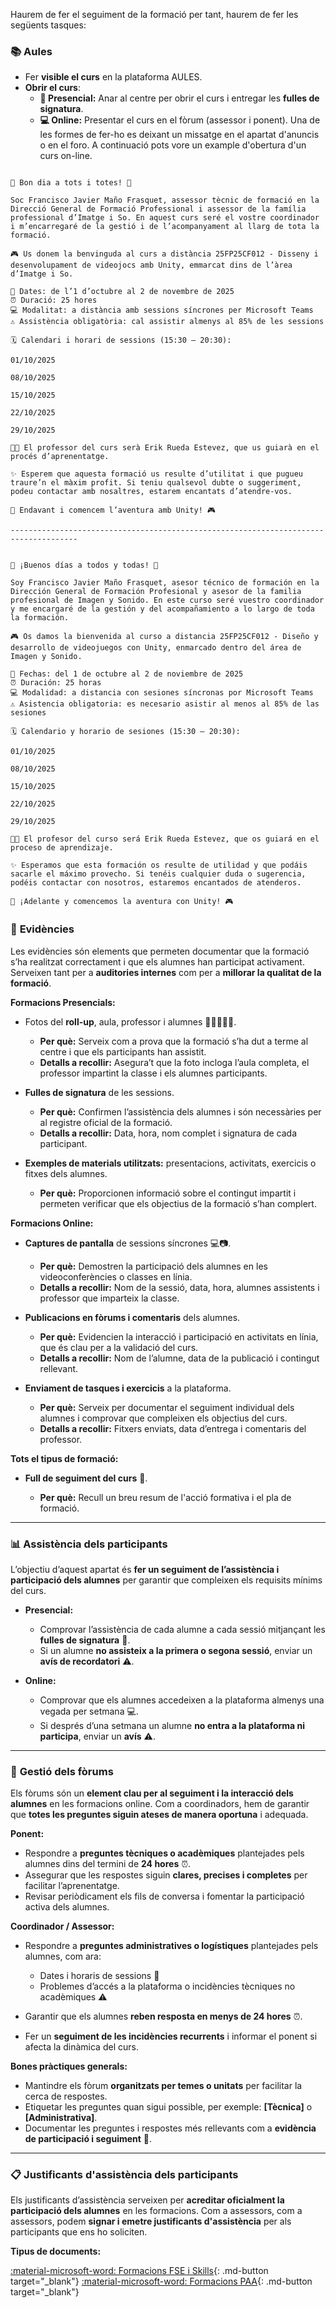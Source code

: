 
Haurem de fer el seguiment de la formació per tant, haurem de fer les següents tasques:

### 📚 **Aules**

* Fer **visible el curs** en la plataforma AULES.
* **Obrir el curs**:
    * **🏫 Presencial:** Anar al centre per obrir el curs i entregar les **fulles de signatura**.
    * **💻 Online:** Presentar el curs en el fòrum (assessor i ponent). Una de les formes de fer-ho es deixant un missatge en el apartat d'anuncis o en el foro. A continuació pots vore un example d'obertura d'un curs on-line.

```

🌟 Bon dia a tots i totes! 🌟

Soc Francisco Javier Maño Frasquet, assessor tècnic de formació en la Direcció General de Formació Professional i assessor de la família professional d’Imatge i So. En aquest curs seré el vostre coordinador i m’encarregaré de la gestió i de l’acompanyament al llarg de tota la formació.

🎮 Us donem la benvinguda al curs a distància 25FP25CF012 - Disseny i desenvolupament de videojocs amb Unity, emmarcat dins de l’àrea d’Imatge i So.

📅 Dates: de l’1 d’octubre al 2 de novembre de 2025
⏰ Duració: 25 hores
💻 Modalitat: a distància amb sessions síncrones per Microsoft Teams
⚠️ Assistència obligatòria: cal assistir almenys al 85% de les sessions

🗓️ Calendari i horari de sessions (15:30 – 20:30):

01/10/2025

08/10/2025

15/10/2025

22/10/2025

29/10/2025

👨‍🏫 El professor del curs serà Erik Rueda Estevez, que us guiarà en el procés d’aprenentatge.

✨ Esperem que aquesta formació us resulte d’utilitat i que pugueu traure’n el màxim profit. Si teniu qualsevol dubte o suggeriment, podeu contactar amb nosaltres, estarem encantats d’atendre-vos.

🚀 Endavant i comencem l’aventura amb Unity! 🎮

-------------------------------------------------------------------------------------


🌟 ¡Buenos días a todos y todas! 🌟

Soy Francisco Javier Maño Frasquet, asesor técnico de formación en la Dirección General de Formación Profesional y asesor de la familia profesional de Imagen y Sonido. En este curso seré vuestro coordinador y me encargaré de la gestión y del acompañamiento a lo largo de toda la formación.

🎮 Os damos la bienvenida al curso a distancia 25FP25CF012 - Diseño y desarrollo de videojuegos con Unity, enmarcado dentro del área de Imagen y Sonido.

📅 Fechas: del 1 de octubre al 2 de noviembre de 2025
⏰ Duración: 25 horas
💻 Modalidad: a distancia con sesiones síncronas por Microsoft Teams
⚠️ Asistencia obligatoria: es necesario asistir al menos al 85% de las sesiones

🗓️ Calendario y horario de sesiones (15:30 – 20:30):

01/10/2025

08/10/2025

15/10/2025

22/10/2025

29/10/2025

👨‍🏫 El profesor del curso será Erik Rueda Estevez, que os guiará en el proceso de aprendizaje.

✨ Esperamos que esta formación os resulte de utilidad y que podáis sacarle el máximo provecho. Si tenéis cualquier duda o sugerencia, podéis contactar con nosotros, estaremos encantados de atenderos.

🚀 ¡Adelante y comencemos la aventura con Unity! 🎮

```

### 📸 **Evidències**

Les evidències són elements que permeten documentar que la formació s’ha realitzat correctament i que els alumnes han participat activament. Serveixen tant per a **auditories internes** com per a **millorar la qualitat de la formació**.

**Formacions Presencials:**

  * Fotos del **roll-up**, aula, professor i alumnes 🏫👩‍🏫👨‍🎓.

    * **Per què:** Serveix com a prova que la formació s’ha dut a terme al centre i que els participants han assistit.
    * **Detalls a recollir:** Asegura’t que la foto incloga l’aula completa, el professor impartint la classe i els alumnes participants.

  * **Fulles de signatura** de les sessions.

    * **Per què:** Confirmen l’assistència dels alumnes i són necessàries per al registre oficial de la formació.
    * **Detalls a recollir:** Data, hora, nom complet i signatura de cada participant.

  * **Exemples de materials utilitzats:** presentacions, activitats, exercicis o fitxes dels alumnes.

    * **Per què:** Proporcionen informació sobre el contingut impartit i permeten verificar que els objectius de la formació s’han complert.

**Formacions Online:**

  * **Captures de pantalla** de sessions síncrones 💻📷.

    * **Per què:** Demostren la participació dels alumnes en les videoconferències o classes en línia.
    * **Detalls a recollir:** Nom de la sessió, data, hora, alumnes assistents i professor que imparteix la classe.

  * **Publicacions en fòrums i comentaris** dels alumnes.

    * **Per què:** Evidencien la interacció i participació en activitats en línia, que és clau per a la validació del curs.
    * **Detalls a recollir:** Nom de l’alumne, data de la publicació i contingut rellevant.

  * **Enviament de tasques i exercicis** a la plataforma.

    * **Per què:** Serveix per documentar el seguiment individual dels alumnes i comprovar que compleixen els objectius del curs.
    * **Detalls a recollir:** Fitxers enviats, data d’entrega i comentaris del professor.

**Tots el tipus de formació:**

  * **Full de seguiment del curs** 📝.

    * **Per què:** Recull un breu resum de l'acció formativa i el pla de formació.


---

### 📊 **Assistència dels participants**

L’objectiu d’aquest apartat és **fer un seguiment de l’assistència i participació dels alumnes** per garantir que compleixen els requisits mínims del curs.

* **Presencial:**

  * Comprovar l’assistència de cada alumne a cada sessió mitjançant les **fulles de signatura** 📝.
  * Si un alumne **no assisteix a la primera o segona sessió**, enviar un **avís de recordatori** ⚠️.

* **Online:**

  * Comprovar que els alumnes accedeixen a la plataforma almenys una vegada per setmana 💻.
  * Si després d’una setmana un alumne **no entra a la plataforma ni participa**, enviar un **avís** ⚠️.

---

### 💬 **Gestió dels fòrums**

Els fòrums són un **element clau per al seguiment i la interacció dels alumnes** en les formacions online. Com a coordinadors, hem de garantir que **totes les preguntes siguin ateses de manera oportuna** i adequada.

**Ponent:**

  * Respondre a **preguntes tècniques o acadèmiques** plantejades pels alumnes dins del termini de **24 hores** ⏰.
  * Assegurar que les respostes siguin **clares, precises i completes** per facilitar l’aprenentatge.
  * Revisar periòdicament els fils de conversa i fomentar la participació activa dels alumnes.

**Coordinador / Assessor:**

  * Respondre a **preguntes administratives o logístiques** plantejades pels alumnes, com ara:

    * Dates i horaris de sessions 📅
    * Problemes d’accés a la plataforma o incidències tècniques no acadèmiques ⚠️
  * Garantir que els alumnes **reben resposta en menys de 24 hores** ⏰.
  * Fer un **seguiment de les incidències recurrents** i informar el ponent si afecta la dinàmica del curs.

**Bones pràctiques generals:**

  * Mantindre els fòrum **organitzats per temes o unitats** per facilitar la cerca de respostes.
  * Etiquetar les preguntes quan sigui possible, per exemple: **[Tècnica]** o **[Administrativa]**.
  * Documentar les preguntes i respostes més rellevants com a **evidència de participació i seguiment** 📸.

---

### 📋 **Justificants d'assistència dels participants**

Els justificants d’assistència serveixen per **acreditar oficialment la participació dels alumnes** en les formacions. Com a assessors, com a assessors, podem **signar i emetre justificants d'assistència** per als participants que ens ho soliciten.

**Tipus de documents:**

 [:material-microsoft-word: Formacions FSE i Skills]( {{enlaces.justificant_assitencia_FSE_SKILLS}} ){: .md-button target="_blank"}
 [:material-microsoft-word: Formacions PAA]( {{enlaces.justificant_assitencia_PAA}} ){: .md-button target="_blank"}

